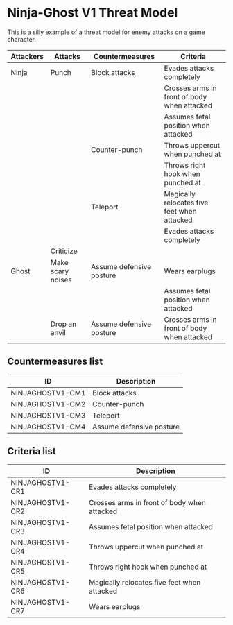 <!-- generated by docgen.py -->
Ninja-Ghost V1 Threat Model
===========================
This is a silly example of a threat model for enemy attacks on a game character.

Attackers | Attacks | Countermeasures | Criteria
--- | --- | --- | ---
Ninja | Punch | Block attacks | Evades attacks completely
    |     |     | Crosses arms in front of body when attacked
    |     |     | Assumes fetal position when attacked
    |     | Counter-punch | Throws uppercut when punched at
    |     |     | Throws right hook when punched at
    |     | Teleport | Magically relocates five feet when attacked
    |     |     | Evades attacks completely
    | Criticize |     |    
Ghost | Make scary noises | Assume defensive posture | Wears earplugs
    |     |     | Assumes fetal position when attacked
    | Drop an anvil | Assume defensive posture | Crosses arms in front of body when attacked

## Countermeasures list

ID | Description
--- | ---
NINJAGHOSTV1-CM1 | Block attacks
NINJAGHOSTV1-CM2 | Counter-punch
NINJAGHOSTV1-CM3 | Teleport
NINJAGHOSTV1-CM4 | Assume defensive posture

## Criteria list

ID | Description
--- | ---
NINJAGHOSTV1-CR1 | Evades attacks completely
NINJAGHOSTV1-CR2 | Crosses arms in front of body when attacked
NINJAGHOSTV1-CR3 | Assumes fetal position when attacked
NINJAGHOSTV1-CR4 | Throws uppercut when punched at
NINJAGHOSTV1-CR5 | Throws right hook when punched at
NINJAGHOSTV1-CR6 | Magically relocates five feet when attacked
NINJAGHOSTV1-CR7 | Wears earplugs
